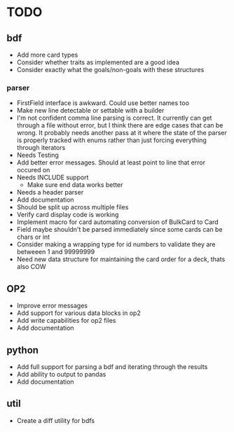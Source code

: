 # TODO

## bdf

- Add more card types
- Consider whether traits as implemented are a good idea
- Consider exactly what the goals/non-goals with these structures

### parser

- FirstField interface is awkward. Could use better names too
- Make new line detectable or settable with a builder
- I'm not confident comma line parsing is correct. It currently can get through
  a file without error, but I think there are edge cases that can be wrong. It
  probably needs another pass at it where the state of the parser is properly
  tracked with enums rather than just forcing everything through iterators
- Needs Testing
- Add better error messages. Should at least point to line that error occured on
- Needs INCLUDE support
  - Make sure end data works better
- Needs a header parser
- Add documentation
- Should be split up across multiple files
- Verify card display code is working
- Implement macro for card automating conversion of BulkCard to Card
- Field maybe shouldn't be parsed immediately since some cards can be chars or
  int
- Consider making a wrapping type for id numbers to validate they are betweeen 1
  and 99999999
- Need new data structure for maintaining the card order for a deck, thats also
  COW

## OP2

- Improve error messages
- Add support for various data blocks in op2
- Add write capabilities for op2 files
- Add documentation

## python

- Add full support for parsing a bdf and iterating through the results
- Add ability to output to pandas
- Add documentation

## util

- Create a diff utility for bdfs
